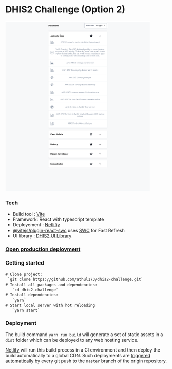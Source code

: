 # DHIS2 Challenge (Option 2)

<img alt="dashboard"  src="screenshots/dashboard.png" width="450"/>

### Tech

- Build tool : [Vite](https://vitejs.dev/guide/)
- Framework: React with typescript template
- Deployement : [Netlifiy](https://docs.netlify.com/get-started/)
- [@vitejs/plugin-react-swc](https://github.com/vitejs/vite-plugin-react-swc) uses [SWC](https://swc.rs/) for Fast Refresh
- UI library : [DHIS2 UI Library](https://ui.dhis2.nu/)

### [Open production deployment](https://dhis2-challenge2.netlify.app/)

### Getting started

```shell
# Clone project:
 `git clone https://github.com/athul173/dhis2-challenge.git`
# Install all packages and dependencies:
   `cd dhis2-challenge`
# Install dependencies:
   `yarn`
# Start local server with hot reloading
   `yarn start` 
```

### Deployment 
The build command `yarn run build` will generate a set of static assets in a `dist` folder which can be deployed to any web hosting service.

[Netlify](http://www.netlify.com) will run this build process in a CI environment and then deploy the build automatically to a global CDN. Such deployments are [triggered automatically](https://www.netlify.com/docs/continuous-deployment/) by every git push to the `master` branch of the origin repository.
